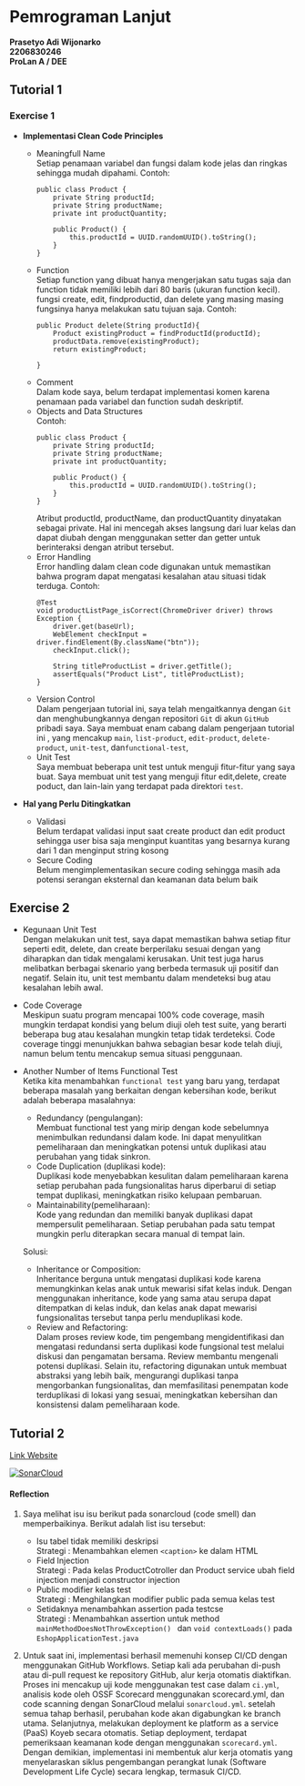 # Pemrograman Lanjut
**Prasetyo Adi Wijonarko** </br>
**2206830246**</br>
**ProLan A / DEE**</br>

## Tutorial 1
### Exercise 1
- **Implementasi Clean Code Principles**
  * Meaningfull Name </br>
    Setiap penamaan variabel dan fungsi dalam kode jelas dan ringkas sehingga mudah dipahami. Contoh:
    ```
    public class Product {
        private String productId;
        private String productName;
        private int productQuantity;

        public Product() {
            this.productId = UUID.randomUUID().toString();
        }
    }
    ```
  * Function </br>
    Setiap function yang dibuat hanya mengerjakan satu tugas saja dan function tidak memiliki lebih dari 80 baris (ukuran function kecil). fungsi create, edit, findproductid, dan delete yang masing masing fungsinya hanya melakukan satu tujuan saja. Contoh: 
    ```
    public Product delete(String productId){
        Product existingProduct = findProductId(productId);
        productData.remove(existingProduct);
        return existingProduct;
        
    }
    ```
  * Comment<br>
    Dalam kode saya, belum terdapat implementasi komen karena penamaan pada variabel dan function sudah deskriptif.
  * Objects and Data Structures </br>
    Contoh:
    ```
    public class Product {
        private String productId;
        private String productName;
        private int productQuantity;

        public Product() {
            this.productId = UUID.randomUUID().toString();
        }
    }
    ```
    Atribut productId, productName, dan productQuantity dinyatakan sebagai private. Hal ini mencegah akses langsung dari luar kelas dan dapat diubah dengan menggunakan setter dan getter untuk berinteraksi dengan atribut tersebut.
  * Error Handling<br>
    Error handling dalam clean code digunakan untuk memastikan bahwa program dapat mengatasi kesalahan atau situasi tidak terduga. Contoh:
    ```
    @Test
    void productListPage_isCorrect(ChromeDriver driver) throws Exception {
        driver.get(baseUrl);
        WebElement checkInput = driver.findElement(By.className("btn"));
        checkInput.click();

        String titleProductList = driver.getTitle();
        assertEquals("Product List", titleProductList);
    }
    ```
  * Version Control</br>
    Dalam pengerjaan tutorial ini, saya telah mengaitkannya dengan `Git` dan menghubungkannya dengan repositori `Git` di akun `GitHub` pribadi saya. Saya membuat enam cabang dalam pengerjaan tutorial ini , yang mencakup `main`, `list-product`, `edit-product`, `delete-product`, `unit-test`, dan`functional-test`,
  * Unit Test</br>
    Saya membuat beberapa unit test untuk menguji fitur-fitur yang saya buat. Saya membuat unit test yang menguji fitur edit,delete, create poduct, dan lain-lain yang terdapat pada direktori `test`.
    

- **Hal yang Perlu Ditingkatkan**
  * Validasi </br>
   Belum terdapat validasi input saat create product dan edit product sehingga user bisa saja menginput kuantitas yang besarnya kurang dari 1 dan menginput string kosong
   * Secure Coding </br>
    Belum mengimplementasikan secure coding sehingga masih ada potensi serangan eksternal dan keamanan data belum baik
    
## Exercise 2
- Kegunaan Unit Test<br>
  Dengan melakukan unit test, saya dapat memastikan bahwa setiap fitur seperti edit, delete, dan create berperilaku sesuai dengan yang diharapkan dan tidak mengalami kerusakan. Unit test juga harus melibatkan berbagai skenario yang berbeda termasuk uji positif dan negatif. Selain itu, unit test membantu dalam mendeteksi bug atau kesalahan lebih awal. 
- Code Coverage<br>
  Meskipun suatu program mencapai 100% code coverage, masih mungkin terdapat kondisi yang belum diuji oleh test suite, yang berarti beberapa bug atau kesalahan mungkin tetap tidak terdeteksi. Code coverage tinggi menunjukkan bahwa sebagian besar kode telah diuji, namun belum tentu mencakup semua situasi penggunaan.
- Another Number of Items Functional Test<br>
  Ketika kita menambahkan `functional test` yang baru yang, terdapat beberapa masalah yang berkaitan dengan kebersihan kode, berikut adalah beberapa masalahnya:
    * Redundancy (pengulangan): <br>
    Membuat functional test yang mirip dengan kode sebelumnya menimbulkan redundansi dalam kode. Ini dapat menyulitkan pemeliharaan dan meningkatkan potensi untuk duplikasi atau perubahan yang tidak sinkron.
    * Code Duplication (duplikasi kode): <br>
    Duplikasi kode menyebabkan kesulitan dalam pemeliharaan karena setiap perubahan pada fungsionalitas harus diperbarui di setiap tempat duplikasi, meningkatkan risiko kelupaan pembaruan.
    * Maintainability(pemeliharaan): <br>
    Kode yang redundan dan memiliki banyak duplikasi dapat mempersulit pemeliharaan. Setiap perubahan pada satu tempat mungkin perlu diterapkan secara manual di tempat lain.

  Solusi:
    * Inheritance or Composition: <br>
    Inheritance berguna untuk mengatasi duplikasi kode karena memungkinkan kelas anak untuk mewarisi sifat kelas induk. Dengan menggunakan inheritance, kode yang sama atau serupa dapat ditempatkan di kelas induk, dan kelas anak dapat mewarisi fungsionalitas tersebut tanpa perlu menduplikasi kode.
    * Review and Refactoring: <br>
    Dalam proses review kode, tim pengembang mengidentifikasi dan mengatasi redundansi serta duplikasi kode fungsional test melalui diskusi dan pengamatan bersama. Review membantu mengenali potensi duplikasi. Selain itu, refactoring digunakan untuk membuat abstraksi yang lebih baik, mengurangi duplikasi tanpa mengorbankan fungsionalitas, dan memfasilitasi penempatan kode terduplikasi di lokasi yang sesuai, meningkatkan kebersihan dan konsistensi dalam pemeliharaan kode.

## Tutorial 2
[Link Website](https://eshop-prasetyoadii.koyeb.app/)

[![SonarCloud](https://sonarcloud.io/images/project_badges/sonarcloud-orange.svg)](https://sonarcloud.io/summary/new_code?id=prasetyoadii_Tutorial-1)

#### Reflection

1. Saya melihat isu isu berikut pada sonarcloud (code smell) dan memperbaikinya. Berikut adalah list isu tersebut:
   - Isu tabel tidak memiliki deskripsi<br>
    Strategi : Menambahkan elemen ```<caption>``` ke dalam HTML
   - Field Injection<br>
   Strategi :  Pada kelas ProductCotroller dan Product service ubah field injection menjadi constructor injection
   - Public modifier kelas test<br>
   Strategi :  Menghilangkan modifier public pada semua kelas test
   - Setidaknya menambahkan assertion pada testcse<br>
    Strategi : Menambahkan assertion untuk method ```mainMethodDoesNotThrowException() ``` dan ```void contextLoads()``` pada `EshopApplicationTest.java`


2. Untuk saat ini, implementasi berhasil memenuhi konsep CI/CD dengan menggunakan GitHub Workflows. Setiap kali ada perubahan di-push atau di-pull request ke repository GitHub, alur kerja otomatis diaktifkan. Proses ini mencakup uji kode menggunakan test case dalam `ci.yml`, analisis kode oleh OSSF Scorecard menggunakan scorecard.yml, dan code scanning dengan SonarCloud melalui `sonarcloud.yml`. setelah semua tahap berhasil, perubahan kode akan digabungkan ke branch utama. Selanjutnya, melakukan deployment ke platform as a service (PaaS) Koyeb secara otomatis. Setiap deployment, terdapat pemeriksaan keamanan kode dengan menggunakan `scorecard.yml`. Dengan demikian, implementasi ini membentuk alur kerja otomatis yang menyelaraskan siklus pengembangan perangkat lunak (Software Development Life Cycle) secara lengkap, termasuk CI/CD.